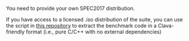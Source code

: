 You need to provide your own SPEC2017 distribution.

If you have access to a licensed .iso distribution of the suite, you can use the script in [this repository](https://github.com/specs-feup/spec2017-converter) to extract the benchmark code in a Clava-friendly format (i.e., pure C/C++ with no external dependencies)
